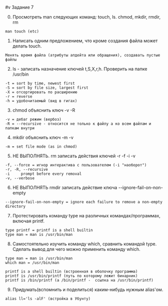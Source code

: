 #v Задание 7

0. Просмотреть man следующих команд: touch, ls. chmod, mkdir, rmdir, rm
```
man touch (etc)
```
1. Написать одним предложением, что кроме создания файла может делать touch.
```
Менять время файла (атрибуты апдейта или обращения), создавать пустые файлы
```
2. ls  - записать назначение ключей t,S,X,r,h. Проверить на папке /usr/bin
```
-t = sort by time, newest first
-S = sort by file size, largest first
-X = отсортировать по расширению
-r = reverse
-h = удобочитаемый (вид в гигах)
```
3. chmod объяснить ключ -v -R
```
-v = дебаг режим (вербоз)
-R = --recursive - относится не только к файлу а ко всем файлам и папкам внутри
```
4. mkdir объяснить ключ -m -v
```
-m = set file mode (as in chmod)
```
5. НЕ ВЫПОЛНЯТЬ. rm записать действия ключей -r -f -i -v
```
-f, --force = игнор интерактива с пользователем (-i "наоборот")
-r, -R, --recursive
-i     prompt before every removal
-v, --verbose
```
6. НЕ ВЫПОЛНЯТЬ rmdir  записать действие ключа  --ignore-fail-on-non-empty
```
--ignore-fail-on-non-empty = ignore each failure to remove a non-empty directory
```
7. Протестировать команду type на различных командах/программах, включая printf.
```
type printf = printf is a shell builtin
type man = man is /usr/bin/man
```
8. Самостоятельно изучить команду which, сравнить командой type. Сделать вывод для чего можно применить команду which.
```
type man = man is /usr/bin/man
which man = /usr/bin/man

printf is a shell builtin (встроенная в оболочку программа)
printf is /usr/bin/printf (путь по которому лежит бинарник)
printf is /bin/printf (а /bin/printf -  ссылка на /usr/bin/printf)
```
9. Придумать(вспомнить и поделиться) каким-нибудь нужным alias'ом.
```
alias ll='ls -alF' (встройка в Убунту)
```